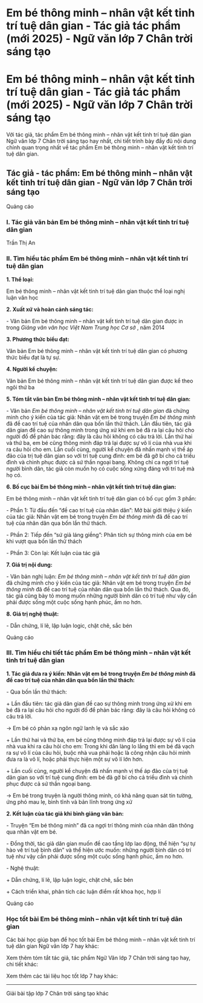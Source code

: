 # Em bé thông minh – nhân vật kết tinh trí tuệ dân gian - Tác giả tác phẩm (mới 2025) - Ngữ văn lớp 7 Chân trời sáng tạo

# Em bé thông minh – nhân vật kết tinh trí tuệ dân gian - Tác giả tác phẩm (mới 2025) - Ngữ văn lớp 7 Chân trời sáng tạo

Với tác giả, tác phẩm Em bé thông minh – nhân vật kết tinh trí tuệ dân gian Ngữ văn lớp 7 Chân trời sáng tạo hay nhất, chi tiết trình bày đầy đủ nội dung chính quan trọng nhất về tác phẩm Em bé thông minh – nhân vật kết tinh trí tuệ dân gian.

## Tác giả - tác phẩm: Em bé thông minh – nhân vật kết tinh trí tuệ dân gian - Ngữ văn lớp 7 Chân trời sáng tạo

Quảng cáo

### **I. Tác giả văn bản Em bé thông minh – nhân vật kết tinh trí tuệ dân gian**

Trần Thị An

### **II. Tìm hiểu tác phẩm Em bé thông minh – nhân vật kết tinh trí tuệ dân gian**

**1\. Thể loại:**

Em bé thông minh – nhân vật kết tinh trí tuệ dân gian thuộc thể loại nghị luận văn học

**2\. Xuất xứ và hoàn cảnh sáng tác:**

\- Văn bản Em bé thông minh – nhân vật kết tinh trí tuệ dân gian được in trong _Giảng văn văn học Việt Nam Trung học Cơ sở_ , năm 2014

**3\. Phương thức biểu đạt:**

Văn bản Em bé thông minh – nhân vật kết tinh trí tuệ dân gian có phương thức biểu đạt là tự sự.

**4\. Người kể chuyện:**

Văn bản Em bé thông minh – nhân vật kết tinh trí tuệ dân gian được kể theo ngôi thứ ba

**5\. Tóm tắt văn bản Em bé thông minh – nhân vật kết tinh trí tuệ dân gian:**

\- Văn bản _Em bé thông minh – nhân vật kết tinh trí tuệ dân gian_ đã chứng minh cho ý kiến của tác giả: Nhân vật em bé trong truyện _Em bé thông minh_ đã đề cao trí tuệ của nhân dân qua bốn lần thử thách. Lần đầu tiên, tác giả dân gian đề cao sự thông minh trong ứng xử khi em bé đã ra lại câu hỏi cho người đố để phản bác rằng: đây là câu hỏi không có câu trả lời. Lần thứ hai và thứ ba, em bé cũng thông minh đáp trả lại được sự vô lí của nhà vua khi ra câu hỏi cho em. Lần cuối cùng, người kể chuyện đã nhấn mạnh vị thế áp đảo của trị tuệ dân gian so với trí tuệ cung đình: em bé đã gỡ bí cho cả triều đình và chinh phục được cả sứ thần ngoại bang. Không chỉ ca ngợi trí tuệ người bình dân, tác giả còn muốn họ có cuộc sống xứng đáng với trí tuệ mà họ có.

**6\. Bố cục bài Em bé thông minh – nhân vật kết tinh trí tuệ dân gian:**

Em bé thông minh – nhân vật kết tinh trí tuệ dân gian có bố cục gồm 3 phần: 

\- Phần 1: Từ đầu đến “đề cao trí tuệ của nhân dân”: Mở bài giới thiệu ý kiến của tác giả: Nhân vật em bé trong truyện _Em bé thông minh_ đã đề cao trí tuệ của nhân dân qua bốn lần thử thách.

\- Phần 2: Tiếp đến “sứ giả láng giềng”: Phân tích sự thông minh của em bé khi vượt qua bốn lần thử thách

\- Phần 3: Còn lại: Kết luận của tác giả

**7\. Giá trị nội dung:**

\- Văn bản nghị luận: _Em bé thông minh – nhân vật kết tinh trí tuệ dân gian_ đã chứng minh cho ý kiến của tác giả: Nhân vật em bé trong truyện _Em bé thông minh_ đã đề cao trí tuệ của nhân dân qua bốn lần thử thách. Qua đó, tác giả cũng bày tỏ mong muốn những người bình dân có trí tuệ như vậy cần phải được sống một cuộc sống hạnh phúc, ấm no hơn.

**8\. Giá trị nghệ thuật:**

\- Dẫn chứng, lí lẽ, lập luận logic, chặt chẽ, sắc bén

Quảng cáo

### **III. Tìm hiểu chi tiết tác phẩm Em bé thông minh – nhân vật kết tinh trí tuệ dân gian**

**1\. Tác giả đưa ra ý kiến: Nhân vật em bé trong truyện _Em bé thông minh_ đã đề cao trí tuệ của nhân dân qua bốn lần thử thách:**

\- Qua bốn lần thử thách:

\+ Lần đầu tiên: tác giả dân gian đề cao sự thông minh trong ứng xử khi em bé đã ra lại câu hỏi cho người đố để phản bác rằng: đây là câu hỏi không có câu trả lời.

→ Em bé có phản xạ ngôn ngữ lanh lẹ và sắc xảo

\+ Lần thứ hai và thứ ba, em bé cũng thông minh đáp trả lại được sự vô lí của nhà vua khi ra câu hỏi cho em: Trong khi dân làng lo lắng thì em bé đã vạch ra sự vô lí của câu hỏi, buộc nhà vua phải hoặc là công nhận câu hỏi mình đưa ra là vô lí, hoặc phải thực hiện một sự vô lí lớn hơn.

\+ Lần cuối cùng, người kể chuyện đã nhấn mạnh vị thế áp đảo của trị tuệ dân gian so với trí tuệ cung đình: em bé đã gỡ bí cho cả triều đình và chinh phục được cả sứ thần ngoại bang.

→ Em bé trong truyện là người thông minh, có khả năng quan sát tin tường, ứng phó mau lẹ, bình tĩnh và bản lĩnh trong ứng xử

**2\. Kết luận của tác giả khi bình giảng văn bản:**

\- Truyện “Em bé thông minh” đã ca ngợi trí thông minh của nhân dân thông qua nhân vật em bé.

\- Đồng thời, tác giả dân gian muốn đề cao tầng lớp lao động, thể hiện “sự tự hào về trí tuệ bình dân” và thể hiện ước muốn: những người bình dân có trí tuệ như vậy cần phải được sống một cuộc sống hạnh phúc, ấm no hơn.

\- Nghệ thuật: 

\+ Dẫn chứng, lí lẽ, lập luận logic, chặt chẽ, sắc bén

\+ Cách triển khai, phân tích các luận điểm rất khoa học, hợp lí

Quảng cáo

### **Học tốt bài Em bé thông minh – nhân vật kết tinh trí tuệ dân gian**

Các bài học giúp bạn để học tốt bài Em bé thông minh – nhân vật kết tinh trí tuệ dân gian Ngữ văn lớp 7 hay khác:

Xem thêm tóm tắt tác giả, tác phẩm Ngữ Văn lớp 7 Chân trời sáng tạo hay, chi tiết khác:

Xem thêm các tài liệu học tốt lớp 7 hay khác:

* * *

Giải bài tập lớp 7 Chân trời sáng tạo khác

